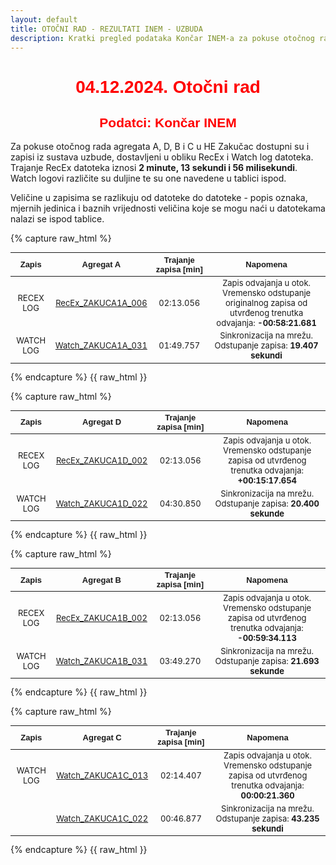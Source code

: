 ```yaml
---
layout: default
title: OTOČNI RAD - REZULTATI INEM - UZBUDA
description: Kratki pregled podataka Končar INEM-a za pokuse otočnog rada u HE Zakučac
---
```


<style scoped>
table {
  font-size: 13px;
}
</style>

<h1 style="text-align: center; font-family: Helvetica; color: red">04.12.2024. Otočni rad</h1>
<h2 style="text-align: center; font-family: Helvetica; color: red">Podatci: Končar INEM</h2>

Za pokuse otočnog rada agregata A, D, B i C u HE Zakučac dostupni su i zapisi iz sustava uzbude,
dostavljeni u obliku RecEx i Watch log datoteka. Trajanje RecEx datoteka iznosi **2 minute, 13 sekundi i 56 milisekundi**.
Watch logovi različite su duljine te su one navedene u tablici ispod. 

Veličine u zapisima se razlikuju od datoteke do datoteke - popis oznaka, mjernih jedinica i baznih vrijednosti veličina koje se mogu naći u datotekama nalazi se ispod tablice. 



{% capture raw_html %}
<table>
    <thead>
        <tr>
            <th style="text-align:center; font-family: Helvetica">Zapis</th>
            <th style="text-align:center; font-family: Helvetica">Agregat A</th>
            <th style="text-align:center; font-family: Helvetica">Trajanje zapisa [min]</th>
            <th style="text-align:center; font-family: Helvetica">Napomena</th>                        
        </tr>
    </thead>
    <tbody>
        <tr>
            <td style="text-align:center">RECEX LOG</td>
            <td style="text-align:center"><a href="{{ site.baseurl }}/recex-zakuca1a-006/">RecEx_ZAKUCA1A_006</a></td>
            <td style="text-align:center">02:13.056</td>
            <td style="text-align:center">Zapis odvajanja u otok. <br>Vremensko odstupanje originalnog zapisa od utvrđenog trenutka odvajanja:  <strong>-00:58:21.681</strong></td>
        </tr>
        <tr>
            <td style="text-align:center">WATCH LOG</td>
            <td style="text-align:center"><a href="{{ site.baseurl }}/watch-zakuca1a-031/">Watch_ZAKUCA1A_031</a></td>
            <td style="text-align:center">01:49.757</td>
            <td style="text-align:center">Sinkronizacija na mrežu. <br>Odstupanje zapisa: <strong>19.407 sekundi</strong></td>                      
        </tr>
    </tbody>
</table>
{% endcapture %}
{{ raw_html }}



{% capture raw_html %}
<table>
    <thead>
        <tr>
            <th style="text-align:center; font-family: Helvetica">Zapis</th>
            <th style="text-align:center; font-family: Helvetica">Agregat D</th>
            <th style="text-align:center; font-family: Helvetica">Trajanje zapisa [min]</th>
            <th style="text-align:center; font-family: Helvetica">Napomena</th>                        
        </tr>
    </thead>
    <tbody>
        <tr>
            <td style="text-align:center">RECEX LOG</td>
            <td style="text-align:center"><a href="{{ site.baseurl }}/recex-zakuca1d-002/">RecEx_ZAKUCA1D_002</a></td>
            <td style="text-align:center">02:13.056</td>
            <td style="text-align:center">Zapis odvajanja u otok. <br>Vremensko odstupanje zapisa od utvrđenog trenutka odvajanja: <strong>+00:15:17.654</strong></td>
        </tr>
        <tr>
            <td style="text-align:center">WATCH LOG</td>
            <td style="text-align:center"><a href="{{ site.baseurl }}/watch-zakuca1d-022/">Watch_ZAKUCA1D_022</a></td>            
            <td style="text-align:center">04:30.850</td> 
            <td style="text-align:center">Sinkronizacija na mrežu. <br>Odstupanje zapisa: <strong>20.400 sekunde</strong></td>         
        </tr>
    </tbody>
</table>
{% endcapture %}
{{ raw_html }}


{% capture raw_html %}
<table>
    <thead>
        <tr>
            <th style="text-align:center; font-family: Helvetica">Zapis</th>
            <th style="text-align:center; font-family: Helvetica">Agregat B</th>
            <th style="text-align:center; font-family: Helvetica">Trajanje zapisa [min]</th>
            <th style="text-align:center; font-family: Helvetica">Napomena</th>            
        </tr>
    </thead>
    <tbody>
        <tr>
            <td style="text-align:center">RECEX LOG</td>
            <td style="text-align:center"><a href="{{ site.baseurl }}/recex-zakuca1b-002/">RecEx_ZAKUCA1B_002</a></td>
            <td style="text-align:center">02:13.056</td>
            <td style="text-align:center">Zapis odvajanja u otok. <br>Vremensko odstupanje zapisa od utvrđenog trenutka odvajanja: <strong>-00:59:34.113</strong></td>
        </tr>
        <tr>
            <td style="text-align:center">WATCH LOG</td>
            <td style="text-align:center"><a href="{{ site.baseurl }}/watch-zakuca1b-031/">Watch_ZAKUCA1B_031</a></td>            
            <td style="text-align:center">03:49.270</td>
            <td style="text-align:center">Sinkronizacija na mrežu. <br> Odstupanje zapisa: <strong>21.693 sekunde</strong></td>
        </tr>
    </tbody>
</table>
{% endcapture %}
{{ raw_html }}



{% capture raw_html %}
<table>
    <thead>
        <tr>
            <th style="text-align:center; font-family: Helvetica">Zapis</th> 
            <th style="text-align:center; font-family: Helvetica">Agregat C</th>
            <th style="text-align:center; font-family: Helvetica">Trajanje zapisa [min]</th>
            <th style="text-align:center; font-family: Helvetica">Napomena</th>             
        </tr>
    </thead>
    <tbody>
        <tr>
            <td style="text-align:center">WATCH LOG</td>
            <td style="text-align:center"><a href="{{ site.baseurl }}/watch-zakuca1c-013/">Watch_ZAKUCA1C_013</a></td>            
            <td style="text-align:center">02:14.407</td>
            <td style="text-align:center">Zapis odvajanja u otok. <br>Vremensko odstupanje zapisa od utvrđenog trenutka odvajanja: <strong>00:00:21.360</strong></td>
        </tr>
        <tr>
            <td style="text-align:center"></td>            
            <td style="text-align:center"><a href="{{ site.baseurl }}/watch-zakuca1c-022/">Watch_ZAKUCA1C_022</a></td>            
            <td style="text-align:center">00:46.877</td>
            <td style="text-align:center">Sinkronizacija na mrežu. <br>Odstupanje zapisa: <strong>43.235 sekundi</strong></td>
        </tr>
    </tbody>
</table>
{% endcapture %}
{{ raw_html }}


